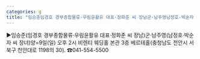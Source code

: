 ```yaml
---
categories: g
title: "임승준임경호 경부종합물류·우림윤활유 대표·정화준 씨 장남군·남주영남정호·박순자 씨 장녀양"
---
```

▶임승준(임경호 경부종합물류·우림윤활유 대표·정화준 씨 장남)군·남주영(남정호·박순자 씨 장녀)양=9일(일) 오후 2시 비렌티 웨딩홀 본관 3층 베르테홀(충청남도 천안시 서북구 천안대로 1198의 30). ☎041-554-5500